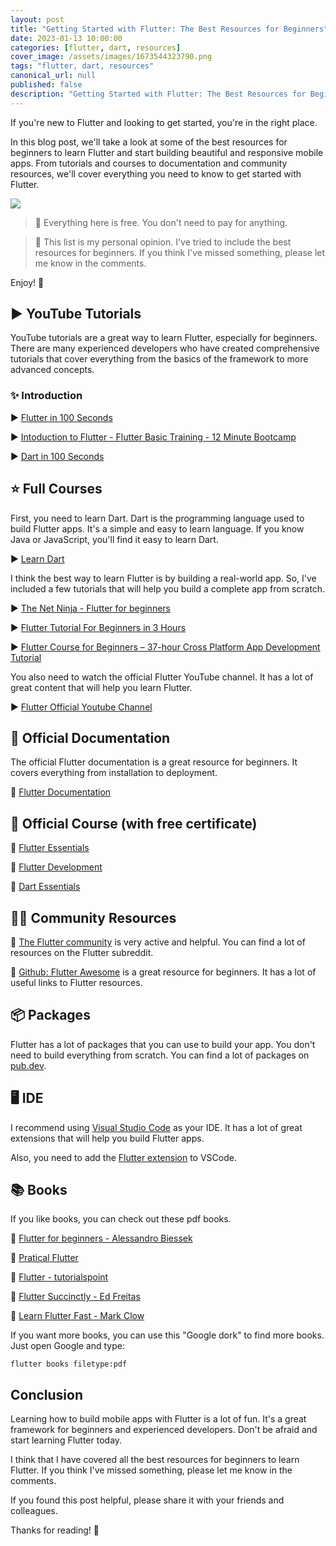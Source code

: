 ```yaml
---
layout: post
title: "Getting Started with Flutter: The Best Resources for Beginners"
date: 2023-01-13 10:00:00
categories: [flutter, dart, resources]
cover_image: /assets/images/1673544323790.png
tags: "flutter, dart, resources"
canonical_url: null
published: false
description: "Getting Started with Flutter: The Best Resources for Beginners"
---
```


If you're new to Flutter and looking to get started, you're in the right place.

In this blog post, we'll take a look at some of the best resources for beginners to learn Flutter and start building beautiful and responsive mobile apps.
From tutorials and courses to documentation and community resources, we'll cover everything you need to know to get started with Flutter.

![](https://miro.medium.com/max/500/1*5XI0lRiqhaB0dKqCy3TD7Q.jpeg)

> 📍 Everything here is free. You don't need to pay for anything.

> 📍 This list is my personal opinion. I've tried to include the best resources for beginners. If you think I've missed something, please let me know in the comments.

Enjoy! 💖

## ▶️ YouTube Tutorials

YouTube tutorials are a great way to learn Flutter, especially for beginners.
There are many experienced developers who have created comprehensive tutorials that cover everything from the basics of the framework to more advanced concepts.

### ✨ Introduction

▶️ [Flutter in 100 Seconds](https://www.youtube.com/watch?v=lHhRhPV--G0)

▶️ [Intoduction to Flutter - Flutter Basic Training - 12 Minute Bootcamp](https://www.youtube.com/watch?v=1xipg02Wu8s)

▶️ [Dart in 100 Seconds](https://www.youtube.com/watch?v=NrO0CJCbYLA)

## ⭐ Full Courses

First, you need to learn Dart. Dart is the programming language used to build Flutter apps. It's a simple and easy to learn language. If you know Java or JavaScript, you'll find it easy to learn Dart.

▶️ [Learn Dart](https://www.youtube.com/watch?v=5rtujDjt50I&list=PLlxmoA0rQ-LyHW9voBdNo4gEEIh0SjG-q)

I think the best way to learn Flutter is by building a real-world app. So, I've included a few tutorials that will help you build a complete app from scratch.

▶️ [The Net Ninja - Flutter for beginners](https://www.youtube.com/watch?v=1ukSR1GRtMU&list=PL4cUxeGkcC9jLYyp2Aoh6hcWuxFDX6PBJ)

▶️ [Flutter Tutorial For Beginners in 3 Hours](https://www.youtube.com/watch?v=CD1Y2DmL5JM)

▶️ [Flutter Course for Beginners – 37-hour Cross Platform App Development Tutorial](https://www.youtube.com/watch?v=VPvVD8t02U8)

You also need to watch the official Flutter YouTube channel. It has a lot of great content that will help you learn Flutter.

▶️ [Flutter Official Youtube Channel](https://www.youtube.com/@flutterdev/playlists)

## 📘 Official Documentation

The official Flutter documentation is a great resource for beginners. It covers everything from installation to deployment.

🔗 [Flutter Documentation](https://flutter.dev/docs)

## 📘 Official Course (with free certificate)

🔗 [Flutter Essentials](https://www.cloudskillsboost.google/quests/191)

🔗 [Flutter Development](https://www.cloudskillsboost.google/quests/167)

🔗 [Dart Essentials](https://www.cloudskillsboost.google/quests/190)

## 👨‍💻 Community Resources

🔗 [The Flutter community](https://www.reddit.com/r/FlutterDev/) is very active and helpful. You can find a lot of resources on the Flutter subreddit.

🔗 [Github: Flutter Awesome](https://github.com/Solido/awesome-flutter) is a great resource for beginners. It has a lot of useful links to Flutter resources.

## 📦 Packages

Flutter has a lot of packages that you can use to build your app. You don't need to build everything from scratch. You can find a lot of packages on [pub.dev](https://pub.dev/).

## 🖥️ IDE

I recommend using [Visual Studio Code](https://code.visualstudio.com/) as your IDE. It has a lot of great extensions that will help you build Flutter apps.

Also, you need to add the [Flutter extension](https://marketplace.visualstudio.com/items?itemName=Dart-Code.flutter) to VSCode.

## 📚 Books

If you like books, you can check out these pdf books.

📖 [Flutter for beginners - Alessandro Biessek](http://livre21.com/LIVREF/F6/F006145.pdf)

📖 [Pratical Flutter](https://android-learn.ir/dl/books/Practical-Flutter-www.android-learn.ir.pdf)

📖 [Flutter - tutorialspoint](https://www.tutorialspoint.com/flutter/flutter_tutorial.pdf)

📖 [Flutter Succinctly - Ed Freitas](https://krishna-adhikari.com.np/programmingebooks/books/fluttersuccinctly.pdf)

📖 [Learn Flutter Fast - Mark Clow](https://files.rahatbiamooz.ir/downloads/files/madreseh/takmili/pdf/flutter20.pdf)

If you want more books, you can use this "Google dork" to find more books. Just open Google and type:

```
flutter books filetype:pdf
```

## Conclusion

Learning how to build mobile apps with Flutter is a lot of fun. It's a great framework for beginners and experienced developers. Don't be afraid and start learning Flutter today.

I think that I have covered all the best resources for beginners to learn Flutter. If you think I've missed something, please let me know in the comments.

If you found this post helpful, please share it with your friends and colleagues.

Thanks for reading! 🙏
